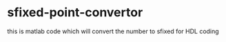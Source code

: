 # sfixed-point-convertor
this is matlab code which will convert the number to sfixed for HDL coding 
